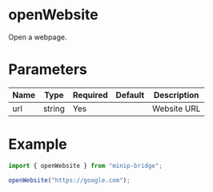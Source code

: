 # openWebsite

Open a webpage.

# Parameters

| Name | Type   | Required | Default | Description |
| ---- | ------ | -------- | ------- | ----------- |
| url  | string | Yes      |         | Website URL |

# Example

```typescript
import { openWebsite } from "minip-bridge";

openWebsite("https://google.com");
```
